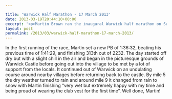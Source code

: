 ```yaml
---

title: 'Warwick Half Marathon - 17 March 2013'
date: 2013-03-19T20:44:10+00:00
excerpt: '<p>Martin Brown ran the inaugural Warwick half marathon on Sunday.</p>'
layout: post
permalink: /2013/03/warwick-half-marathon-17-march-2013/
---
```

In the first running of the race, Martin set a new PB of 1:36:32, beating his previous time of 1:41:29, and finishing 313th out of 2232. The day started off dry but with a slight chill in the air and began in the picturesque grounds of Warwick Castle before going out into the village to be met by a lot of support from the locals. It continued out of Warwick on an undulating course around nearby villages before returning back to the castle. By mile 5 the dry weather turned to rain and around mile 9 it changed from rain to snow with Martin finishing &#8220;very wet but extremely happy with my time and being proud of wearing the club vest for the first time&#8221;. Well done, Martin!